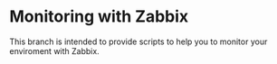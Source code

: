 # Monitoring with Zabbix
This branch is intended to provide scripts to help you to monitor your enviroment with Zabbix.

